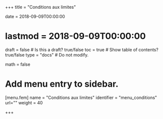 +++
title = "Conditions aux limites"

date = 2018-09-09T00:00:00
# lastmod = 2018-09-09T00:00:00

draft = false  # Is this a draft? true/false
toc = true  # Show table of contents? true/false
type = "docs"  # Do not modify.

math = false

# Add menu entry to sidebar.
[menu.fem]
  name = "Conditions aux limites"
  identifier = "menu_conditions"
  url=""
  weight = 40

+++
